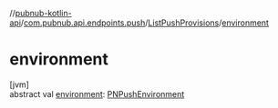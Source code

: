 //[pubnub-kotlin-api](../../../index.md)/[com.pubnub.api.endpoints.push](../index.md)/[ListPushProvisions](index.md)/[environment](environment.md)

# environment

[jvm]\
abstract val [environment](environment.md): [PNPushEnvironment](../../com.pubnub.api.enums/-p-n-push-environment/index.md)
